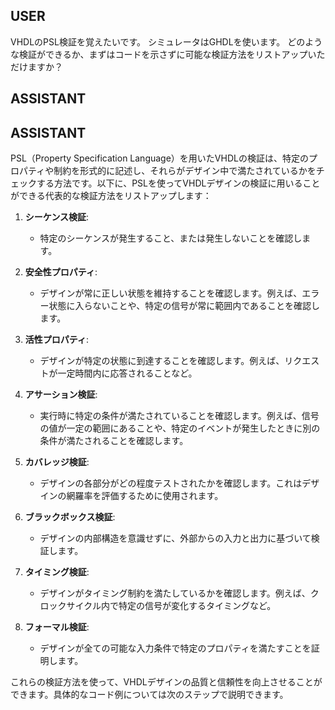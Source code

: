 ## USER
VHDLのPSL検証を覚えたいです。
シミュレータはGHDLを使います。
どのような検証ができるか、まずはコードを示さずに可能な検証方法をリストアップいただけますか？

## ASSISTANT


## ASSISTANT
PSL（Property Specification Language）を用いたVHDLの検証は、特定のプロパティや制約を形式的に記述し、それらがデザイン中で満たされているかをチェックする方法です。以下に、PSLを使ってVHDLデザインの検証に用いることができる代表的な検証方法をリストアップします：

1. **シーケンス検証**:
   - 特定のシーケンスが発生すること、または発生しないことを確認します。

2. **安全性プロパティ**:
   - デザインが常に正しい状態を維持することを確認します。例えば、エラー状態に入らないことや、特定の信号が常に範囲内であることを確認します。

3. **活性プロパティ**:
   - デザインが特定の状態に到達することを確認します。例えば、リクエストが一定時間内に応答されることなど。

4. **アサーション検証**:
   - 実行時に特定の条件が満たされていることを確認します。例えば、信号の値が一定の範囲にあることや、特定のイベントが発生したときに別の条件が満たされることを確認します。

5. **カバレッジ検証**:
   - デザインの各部分がどの程度テストされたかを確認します。これはデザインの網羅率を評価するために使用されます。

6. **ブラックボックス検証**:
   - デザインの内部構造を意識せずに、外部からの入力と出力に基づいて検証します。

7. **タイミング検証**:
   - デザインがタイミング制約を満たしているかを確認します。例えば、クロックサイクル内で特定の信号が変化するタイミングなど。

8. **フォーマル検証**:
   - デザインが全ての可能な入力条件で特定のプロパティを満たすことを証明します。

これらの検証方法を使って、VHDLデザインの品質と信頼性を向上させることができます。具体的なコード例については次のステップで説明できます。